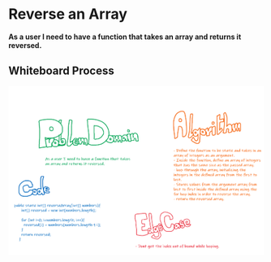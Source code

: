 # Reverse an Array
**As a user I need to have a function that takes an array and returns it reversed.**


## Whiteboard Process
![ChallengeOne](challengeOneBoard.png)
